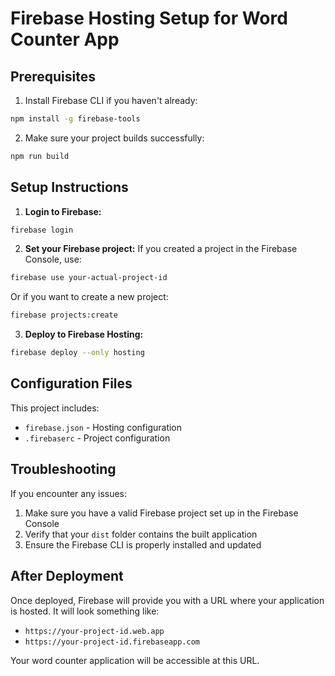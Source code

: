 # Firebase Hosting Setup for Word Counter App

## Prerequisites

1. Install Firebase CLI if you haven't already:
```bash
npm install -g firebase-tools
```

2. Make sure your project builds successfully:
```bash
npm run build
```

## Setup Instructions

1. **Login to Firebase:**
```bash
firebase login
```

2. **Set your Firebase project:**
If you created a project in the Firebase Console, use:
```bash
firebase use your-actual-project-id
```

Or if you want to create a new project:
```bash
firebase projects:create
```

3. **Deploy to Firebase Hosting:**
```bash
firebase deploy --only hosting
```

## Configuration Files

This project includes:
- `firebase.json` - Hosting configuration
- `.firebaserc` - Project configuration

## Troubleshooting

If you encounter any issues:
1. Make sure you have a valid Firebase project set up in the Firebase Console
2. Verify that your `dist` folder contains the built application
3. Ensure the Firebase CLI is properly installed and updated

## After Deployment

Once deployed, Firebase will provide you with a URL where your application is hosted. It will look something like:
- `https://your-project-id.web.app`
- `https://your-project-id.firebaseapp.com`

Your word counter application will be accessible at this URL.